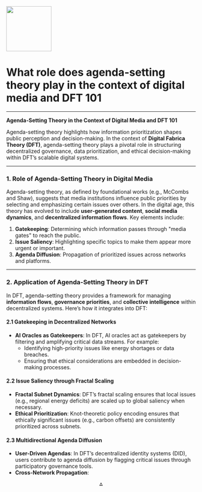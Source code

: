 <img src="https://r2cdn.perplexity.ai/pplx-full-logo-primary-dark%402x.png" class="logo" width="120"/>

# What role does agenda-setting theory play in the context of digital media and DFT 101

---
**Agenda-Setting Theory in the Context of Digital Media and DFT 101**

Agenda-setting theory highlights how information prioritization shapes public perception and decision-making. In the context of **Digital Fabrica Theory (DFT)**, agenda-setting theory plays a pivotal role in structuring decentralized governance, data prioritization, and ethical decision-making within DFT’s scalable digital systems.

---

### **1. Role of Agenda-Setting Theory in Digital Media**

Agenda-setting theory, as defined by foundational works (e.g., McCombs and Shaw), suggests that media institutions influence public priorities by selecting and emphasizing certain issues over others. In the digital age, this theory has evolved to include **user-generated content**, **social media dynamics**, and **decentralized information flows**. Key elements include:

1. **Gatekeeping**: Determining which information passes through "media gates" to reach the public.
2. **Issue Saliency**: Highlighting specific topics to make them appear more urgent or important.
3. **Agenda Diffusion**: Propagation of prioritized issues across networks and platforms.

---

### **2. Application of Agenda-Setting Theory in DFT**

In DFT, agenda-setting theory provides a framework for managing **information flows**, **governance priorities**, and **collective intelligence** within decentralized systems. Here’s how it integrates into DFT:

#### **2.1 Gatekeeping in Decentralized Networks**

- **AI Oracles as Gatekeepers**: In DFT, AI oracles act as gatekeepers by filtering and amplifying critical data streams. For example:
    - Identifying high-priority issues like energy shortages or data breaches.
    - Ensuring that ethical considerations are embedded in decision-making processes.


#### **2.2 Issue Saliency through Fractal Scaling**

- **Fractal Subnet Dynamics**: DFT’s fractal scaling ensures that local issues (e.g., regional energy deficits) are scaled up to global saliency when necessary.
- **Ethical Prioritization**: Knot-theoretic policy encoding ensures that ethically significant issues (e.g., carbon offsets) are consistently prioritized across subnets.


#### **2.3 Multidirectional Agenda Diffusion**

- **User-Driven Agendas**: In DFT’s decentralized identity systems (DID), users contribute to agenda diffusion by flagging critical issues through participatory governance tools.
- **Cross-Network Propagation**:

<div style="text-align: center">⁂</div>

[^1]: https://www.communicationtheory.org/agenda-setting-theory/

[^2]: https://epgp.inflibnet.ac.in/epgpdata/uploads/epgp_content/S000029PE/P001576/M024602/ET/1514194302Unit1.5_agendasetting.pdf

[^3]: https://uk.indeed.com/career-advice/career-development/agenda-setting-theory

[^4]: https://www.redalyc.org/journal/2410/241065573002/html/

[^5]: https://esiculture.com/index.php/esiculture/article/view/1539

[^6]: https://en.wikipedia.org/wiki/Agenda-setting_theory

[^7]: https://media-studies.com/agenda-setting-theory/

[^8]: https://www.researchgate.net/publication/329638328_Agenda-Setting

